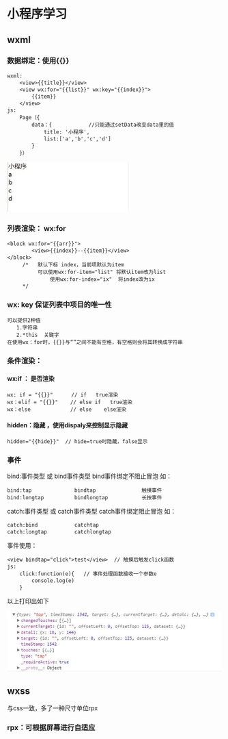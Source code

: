 # 小程序学习
##  wxml
### 数据绑定：使用{{}}
```
wxml: 
	<view>{{title}}</view>
	<view wx:for="{{list}}" wx:key="{{index}}">
		{{item}}
	</view>	
js:       
	Page（{
		data：{            //只能通过setData改变data里的值
			title: '小程序',
			list:['a','b','c','d']
		}
	}）
```

![Alt text](./img/数据绑定.jpg)

### 列表渲染：  wx:for
```
<block wx:for="{{arr}}">
		<view>{{index}}--{{item}}</view>
</block> 
     /*   默认下标 index，当前项默认为item
          可以使用wx:for-item="list" 将默认item改为list
              使用wx:for-index="ix"  将index改为ix   
     */
```
### wx: key  保证列表中项目的唯一性
```
可以提供2种值
   1.字符串
   2.*this  关键字
在使用wx：for时，{{}}与“”之间不能有空格，有空格则会将其转换成字符串
```
### 条件渲染：
#### wx:if ： 是否渲染
```
wx: if = "{{}}"      // if   true渲染
wx：elif = "{{}}"    // else if   true渲染  
wx：else             // else    else渲染
```
#### hidden：隐藏 ，使用dispaly来控制显示隐藏
```
hidden="{{hide}}"  // hide=true时隐藏，false显示
```
### 事件
bind:事件类型 或 bind事件类型  bind事件绑定不阻止冒泡
如：
```
bind:tap              bindtap               触摸事件
bind:longtap          bindlongtap           长按事件
```
catch:事件类型 或 catch事件类型   catch事件绑定阻止冒泡
如：
```
catch:bind            catchtap          
catch:longtap         catchlongtap
```
事件使用：
```
<view bindtap="click">test</view>  // 触摸后触发click函数
js:
	click:function(e){   // 事件处理函数接收一个参数e
		console.log(e)
	}
```
以上打印出如下

![Alt text](./img/e.jpg)

## wxss
与css一致，多了一种尺寸单位rpx
### rpx：可根据屏幕进行自适应



